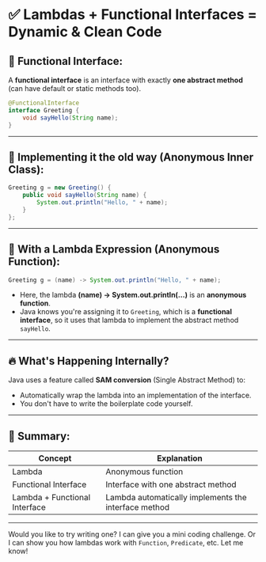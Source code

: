 
# ✅ Lambdas + Functional Interfaces = Dynamic & Clean Code

## 🔹 Functional Interface:
A **functional interface** is an interface with exactly **one abstract method** (can have default or static methods too).

```java
@FunctionalInterface
interface Greeting {
    void sayHello(String name);
}
```

---

## 🔹 Implementing it the old way (Anonymous Inner Class):
```java
Greeting g = new Greeting() {
    public void sayHello(String name) {
        System.out.println("Hello, " + name);
    }
};
```

---

## 🔹 With a Lambda Expression (Anonymous Function):
```java
Greeting g = (name) -> System.out.println("Hello, " + name);
```

- Here, the lambda **(name) -> System.out.println(...)** is an **anonymous function**.
- Java knows you're assigning it to `Greeting`, which is a **functional interface**, so it uses that lambda to implement the abstract method `sayHello`.

---

## 🔥 What's Happening Internally?

Java uses a feature called **SAM conversion** (Single Abstract Method) to:
- Automatically wrap the lambda into an implementation of the interface.
- You don't have to write the boilerplate code yourself.

---

## 🧠 Summary:
| Concept | Explanation |
|--------|-------------|
| Lambda | Anonymous function |
| Functional Interface | Interface with one abstract method |
| Lambda + Functional Interface | Lambda automatically implements the interface method |

---

Would you like to try writing one? I can give you a mini coding challenge. Or I can show you how lambdas work with `Function`, `Predicate`, etc. Let me know!
